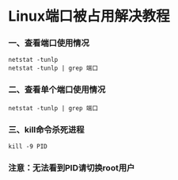 # Linux端口被占用解决教程

### 一、查看端口使用情况
	
	netstat -tunlp
    netstat -tunlp | grep 端口

### 二、查看单个端口使用情况

	netstat -tunlp | grep 端口
	
### 三、kill命令杀死进程
	
	kill -9 PID
	
### 注意：无法看到PID请切换root用户
